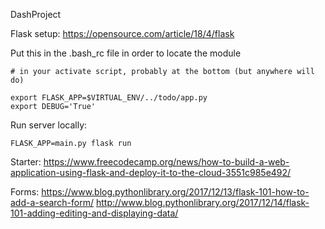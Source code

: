 DashProject

Flask setup:
https://opensource.com/article/18/4/flask

Put this in the .bash_rc file in order to locate the module

```
# in your activate script, probably at the bottom (but anywhere will do)

export FLASK_APP=$VIRTUAL_ENV/../todo/app.py
export DEBUG='True'
```

Run server locally:

```
FLASK_APP=main.py flask run
```

Starter:
https://www.freecodecamp.org/news/how-to-build-a-web-application-using-flask-and-deploy-it-to-the-cloud-3551c985e492/

Forms:
https://www.blog.pythonlibrary.org/2017/12/13/flask-101-how-to-add-a-search-form/
http://www.blog.pythonlibrary.org/2017/12/14/flask-101-adding-editing-and-displaying-data/
